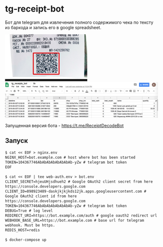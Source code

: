 # tg-receipt-bot

Бот для telegram для извлечения полного содержимого чека по тексту из баркода и запись его в google spreadsheet.  

![Alt text](/blob/barcode.png?raw=true "Barcode")
![Alt text](/blob/spreadsheet.png?raw=true "Google spreadsheet")

Запущенная версия бота - https://t.me/ReceiptDecodeBot  

## Запуск
```
$ cat << EOF > nginx.env
NGINX_HOST=bot.example.com # host where bot has been started
TOKEN=104367746AbAbAbAbAbAbAbAb-yZw # telegram bot token
EOF

$ cat << EOF | tee web-auth.env > bot.env
CLIENT_SECRET=hjeuUHjsdhueh2 # Google OAuth2 client secret from here https://console.developers.google.com
CLIENT_ID=898923489-daskjkjkjkds12jk.apps.googleusercontent.com # Google OAuth2 client id from here https://console.developers.google.com
TOKEN=104367746AbAbAbAbAbAbAbAb-yZw # telegram bot token
DEBUG=True # log level
REDIRECT_URI=https://bot.example.com/auth # google oauth2 redirect url
WEBHOOK_BASE_URL=https://bot.example.com # base url for telegram webhook. Must be https. 
REDIS_HOST=redis

$ docker-compose up

```
